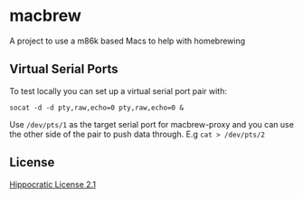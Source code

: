 # macbrew
A project to use a m86k based Macs to help with homebrewing

## Virtual Serial Ports

To test locally you can set up a virtual serial port pair with:

```
socat -d -d pty,raw,echo=0 pty,raw,echo=0 &
```

Use `/dev/pts/1` as the target serial port for macbrew-proxy and 
you can use the other side of the pair to push data through. E.g `cat > /dev/pts/2`

## License

[Hippocratic License 2.1](https://firstdonoharm.dev)
